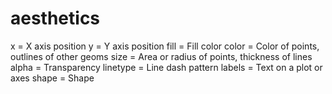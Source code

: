# aesthetics
x = X axis position
y = Y axis position
fill = Fill color
color = Color of points, outlines of other geoms
size = Area or radius of points, thickness of lines
alpha = Transparency 
linetype = Line dash pattern
labels = Text on a plot or axes
shape = Shape
